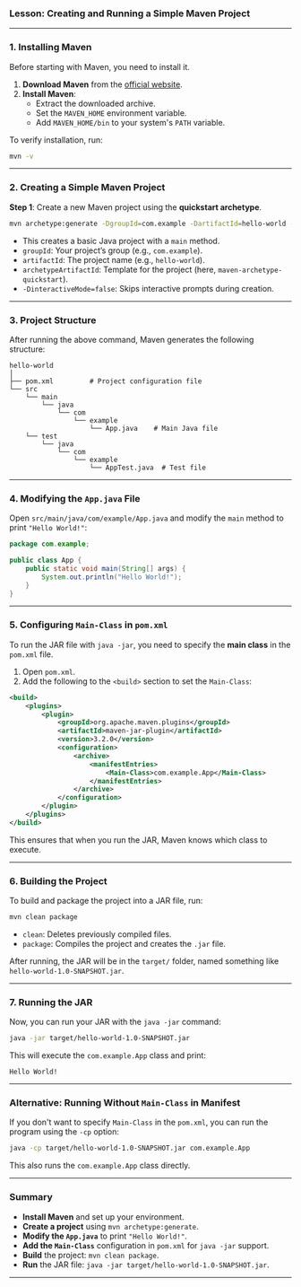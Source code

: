 ### **Lesson: Creating and Running a Simple Maven Project**

---

### 1. **Installing Maven**

Before starting with Maven, you need to install it.

1. **Download Maven** from the [official website](https://maven.apache.org/download.cgi).
2. **Install Maven**:
   - Extract the downloaded archive.
   - Set the `MAVEN_HOME` environment variable.
   - Add `MAVEN_HOME/bin` to your system's `PATH` variable.
   
To verify installation, run:
```bash
mvn -v
```

---

### 2. **Creating a Simple Maven Project**

**Step 1**: Create a new Maven project using the **quickstart archetype**.

```bash
mvn archetype:generate -DgroupId=com.example -DartifactId=hello-world -DarchetypeArtifactId=maven-archetype-quickstart -DinteractiveMode=false
```

- This creates a basic Java project with a `main` method.
- `groupId`: Your project’s group (e.g., `com.example`).
- `artifactId`: The project name (e.g., `hello-world`).
- `archetypeArtifactId`: Template for the project (here, `maven-archetype-quickstart`).
- `-DinteractiveMode=false`: Skips interactive prompts during creation.

---

### 3. **Project Structure**

After running the above command, Maven generates the following structure:

```
hello-world
│
├── pom.xml         # Project configuration file
└── src
    └── main
        └── java
            └── com
                └── example
                    └── App.java    # Main Java file
    └── test
        └── java
            └── com
                └── example
                    └── AppTest.java  # Test file
```

---

### 4. **Modifying the `App.java` File**

Open `src/main/java/com/example/App.java` and modify the `main` method to print `"Hello World!"`:

```java
package com.example;

public class App {
    public static void main(String[] args) {
        System.out.println("Hello World!");
    }
}
```

---

### 5. **Configuring `Main-Class` in `pom.xml`**

To run the JAR file with `java -jar`, you need to specify the **main class** in the `pom.xml` file.

1. Open `pom.xml`.
2. Add the following to the `<build>` section to set the `Main-Class`:

```xml
<build>
    <plugins>
        <plugin>
            <groupId>org.apache.maven.plugins</groupId>
            <artifactId>maven-jar-plugin</artifactId>
            <version>3.2.0</version>
            <configuration>
                <archive>
                    <manifestEntries>
                        <Main-Class>com.example.App</Main-Class>
                    </manifestEntries>
                </archive>
            </configuration>
        </plugin>
    </plugins>
</build>
```

This ensures that when you run the JAR, Maven knows which class to execute.

---

### 6. **Building the Project**

To build and package the project into a JAR file, run:

```bash
mvn clean package
```

- `clean`: Deletes previously compiled files.
- `package`: Compiles the project and creates the `.jar` file.

After running, the JAR will be in the `target/` folder, named something like `hello-world-1.0-SNAPSHOT.jar`.

---

### 7. **Running the JAR**

Now, you can run your JAR with the `java -jar` command:

```bash
java -jar target/hello-world-1.0-SNAPSHOT.jar
```

This will execute the `com.example.App` class and print:

```
Hello World!
```

---

### **Alternative: Running Without `Main-Class` in Manifest**

If you don't want to specify `Main-Class` in the `pom.xml`, you can run the program using the `-cp` option:

```bash
java -cp target/hello-world-1.0-SNAPSHOT.jar com.example.App
```

This also runs the `com.example.App` class directly.

---

### **Summary**

- **Install Maven** and set up your environment.
- **Create a project** using `mvn archetype:generate`.
- **Modify the `App.java`** to print `"Hello World!"`.
- **Add the `Main-Class`** configuration in `pom.xml` for `java -jar` support.
- **Build** the project: `mvn clean package`.
- **Run** the JAR file: `java -jar target/hello-world-1.0-SNAPSHOT.jar`.

---

